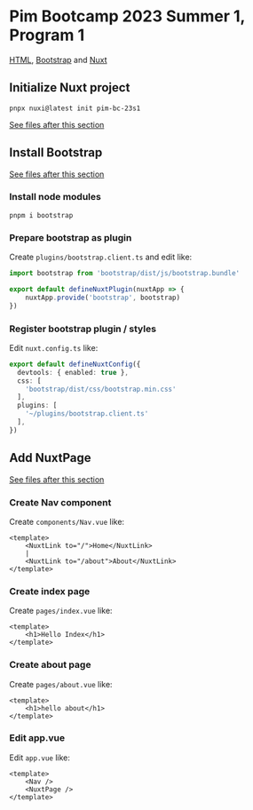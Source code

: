 # Pim Bootcamp 2023 Summer 1, Program 1
[HTML](https://html.spec.whatwg.org/multipage/), [Bootstrap](https://getbootstrap.com/) and [Nuxt](https://nuxt.com/)

## Initialize Nuxt project

```shell
pnpx nuxi@latest init pim-bc-23s1
```

[See files after this section](https://github.com/shimane-u-pim/bootcamp2023s1-nuxt/tree/11c6f33d1a79ee752aa797655f686f08e088c638)

## Install Bootstrap

[See files after this section](https://github.com/shimane-u-pim/bootcamp2023s1-nuxt/tree/0ec2412a00e228ca242feaf76fafc6a18c37b88a)

### Install node modules

```shell
pnpm i bootstrap
```

### Prepare bootstrap as plugin

Create `plugins/bootstrap.client.ts` and edit like:

```typescript,plugins/bootstrap.client.ts
import bootstrap from 'bootstrap/dist/js/bootstrap.bundle'

export default defineNuxtPlugin(nuxtApp => {
    nuxtApp.provide('bootstrap', bootstrap)
})
```

### Register bootstrap plugin / styles

Edit `nuxt.config.ts` like:

```typescript,nuxt.config.ts
export default defineNuxtConfig({
  devtools: { enabled: true },
  css: [
    'bootstrap/dist/css/bootstrap.min.css'
  ],
  plugins: [
    '~/plugins/bootstrap.client.ts'
  ],
})
```

## Add NuxtPage

[See files after this section](https://github.com/shimane-u-pim/bootcamp2023s1-nuxt/tree/54024d5d108319b71bab87e47e15bf8223a3fb54)

### Create Nav component

Create `components/Nav.vue` like:

```vue,components/Nav.vue
<template>
    <NuxtLink to="/">Home</NuxtLink>
    |
    <NuxtLink to="/about">About</NuxtLink>
</template>
```

### Create index page

Create `pages/index.vue` like:

```vue,page/index.vue
<template>
    <h1>Hello Index</h1>
</template>
```

### Create about page

Create `pages/about.vue` like:

```vue,page/about.vue
<template>
    <h1>hello about</h1>
</template>
```

### Edit app.vue

Edit `app.vue` like:

```vue,app.vue
<template>
    <Nav />
    <NuxtPage />
</template>
```
